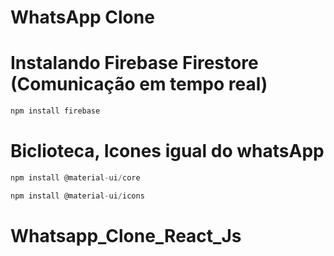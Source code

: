 # WhatsApp Clone

# Instalando Firebase Firestore (Comunicação em tempo real)

```js
npm install firebase
```

# Biclioteca, Icones igual do whatsApp

```js
npm install @material-ui/core
```

```js
npm install @material-ui/icons
```
# Whatsapp_Clone_React_Js
